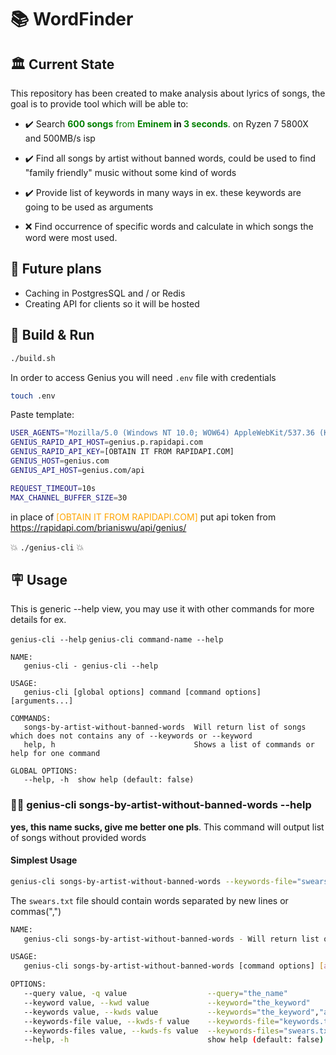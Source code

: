 # 📚 WordFinder

## 🏛️ Current State
This repository has been created to make analysis about lyrics of songs, the goal is to provide tool which will be able to:

- ✔️   Search <span style="color:green">**600 songs** from **Eminem</span> in <span style="color:green">3 seconds**</span>. on Ryzen 7 5800X and 500MB/s isp
- ✔️   Find all songs by artist without banned words, could be used to find "family friendly" music without some kind of words
- ✔️   Provide list of keywords in many ways in ex. these keywords are going to be used as arguments
  
- ❌ Find occurrence of specific words and calculate in which songs the word were most used. 

## 🚀 Future plans
- Caching in PostgresSQL and / or Redis
- Creating API for clients so it will be hosted

## 🔨 Build & Run
```bash
./build.sh
```
In order to access Genius you will need `.env` file with credentials

```bash
touch .env
```

Paste template:
```bash
USER_AGENTS="Mozilla/5.0 (Windows NT 10.0; WOW64) AppleWebKit/537.36 (KHTML, like Gecko) Chrome/72.0.3626.121 Safari/537.36,Mozilla/5.0 (Windows NT 10.0; Win64; x64) AppleWebKit/537.36 (KHTML, like Gecko) Chrome/74.0.3729.157 Safari/537.36,Mozilla/5.0 (Windows NT 10.0; Win64; x64) AppleWebKit/537.36 (KHTML, like Gecko) Chrome/92.0.4515.131 Safari/537.36"
GENIUS_RAPID_API_HOST=genius.p.rapidapi.com
GENIUS_RAPID_API_KEY=[OBTAIN IT FROM RAPIDAPI.COM]
GENIUS_HOST=genius.com
GENIUS_API_HOST=genius.com/api

REQUEST_TIMEOUT=10s
MAX_CHANNEL_BUFFER_SIZE=30
```

in place of <span style="color:orange">[OBTAIN IT FROM RAPIDAPI.COM]</span> put api token from https://rapidapi.com/brianiswu/api/genius/
   
 💥 `./genius-cli` 💥
## 🪧 Usage

This is generic --help view, you may use it with other commands for more details for ex.

`genius-cli --help`
`genius-cli command-name --help`

```text
NAME:
   genius-cli - genius-cli --help

USAGE:
   genius-cli [global options] command [command options] [arguments...]

COMMANDS:
   songs-by-artist-without-banned-words  Will return list of songs which does not contains any of --keywords or --keyword
   help, h                               Shows a list of commands or help for one command

GLOBAL OPTIONS:
   --help, -h  show help (default: false)
```

### 🚫🍆 genius-cli songs-by-artist-without-banned-words --help
**yes, this name sucks, give me better one pls**.
This command will output list of songs without provided words 

#### Simplest Usage 
```bash
genius-cli songs-by-artist-without-banned-words --keywords-file="swears.txt"
```
The `swears.txt` file should contain words separated by new lines or commas(",")
```bash
NAME:
   genius-cli songs-by-artist-without-banned-words - Will return list of songs which does not contains any of --keywords or --keyword

USAGE:
   genius-cli songs-by-artist-without-banned-words [command options] [arguments...]

OPTIONS:
   --query value, -q value                  --query="the_name"
   --keyword value, --kwd value             --keyword="the_keyword"
   --keywords value, --kwds value           --keywords="the_keyword","another_keyword"
   --keywords-file value, --kwds-f value    --keywords-file="keywords.txt"
   --keywords-files value, --kwds-fs value  --keywords-files="swears.txt,drugs.txt"
   --help, -h                               show help (default: false)
```
